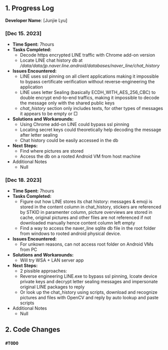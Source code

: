 ## 1. Progress Log

**Developer Name**: [Junjie Lyu]

### [Dec 15. 2023]

- **Time Spent:** 7hours
- **Tasks Completed:**
  - Decode https encrypted LINE traffic with Chrome add-on version
  - Locate LINE chat history db at _/data/data/jp.naver.line.android/databases/naver_line/chat_history_
- **Issues Encountered:**
  - LINE uses ssl pinning on all client applications making it impossible to bypass certificate verification without reverse-engineering the application
  - LINE uses letter Sealing (basically ECDH_WITH_AES_256_CBC) to double encrypt end-to-end traffics, making it impossible to decode the message only with the shared public keys
  - _chat_history_ section only includes texts, for other types of messages it appears to be empty or □
- **Solutions and Workarounds:**
  - Using Chrome add-on LINE could bypass ssl pinning
  - Locating secret keys could theoretically help decoding the message after letter sealing
  - Chat history could be easily accessed in the db
- **Next Steps:**
  - Find where pictures are stored
  - Access the db on a rooted Android VM from host machine
- Additional Notes
  - Null
 
### [Dec 18. 2023]

- **Time Spent:** 7hours
- **Tasks Completed:**
  - Figure out how LINE stores its chat history: messages & emoji is stored in the content column in chat_history, stickers are referenced by STKID in paramenter column, picture overviews are stored in cache, original pictures and other files are not referenced if not downloaded manually hence content column left empty
  - Find a way to access the naver_line sqlite db file in the root folder from windows to rooted android physical device.
- **Issues Encountered:**
  - For unkown reasons, can not access root folder on Android VMs from PC
- **Solutions and Workarounds:**
  - Will try WSA + LAN server app
- **Next Steps:**
  - 2 pissible approaches:
  - Reverse engineering LINE.exe to bypass ssl pinning, lcoate device private keys and decrypt letter sealing messages and impersonate original LINE packages to reply
  - Or look up the chat_history using scripts, download and recognize pictures and files with OpenCV and reply by auto lookup and paste scripts
- Additional Notes
  - Null

## 2. Code Changes

### `#TODO`
